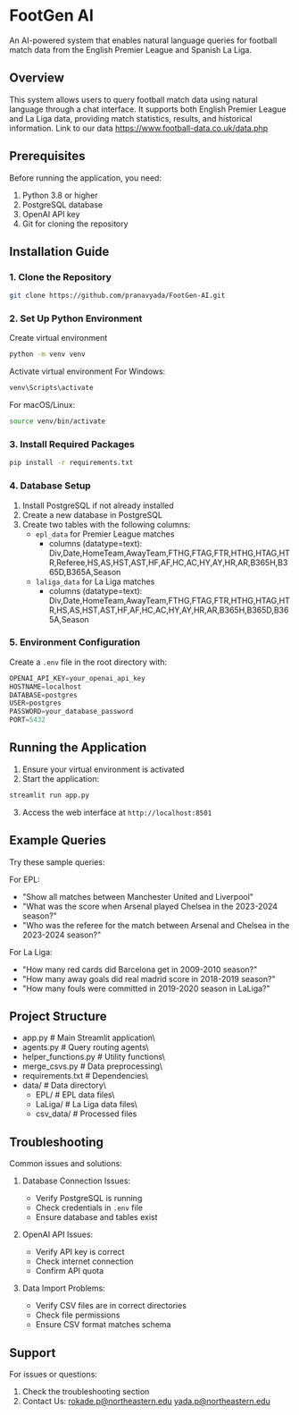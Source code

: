 # FootGen AI

An AI-powered system that enables natural language queries for football match data from the English Premier League and Spanish La Liga.

## Overview
This system allows users to query football match data using natural language through a chat interface. It supports both English Premier League and La Liga data, providing match statistics, results, and historical information. Link to our data https://www.football-data.co.uk/data.php

## Prerequisites

Before running the application, you need:

1. Python 3.8 or higher
2. PostgreSQL database
3. OpenAI API key
4. Git for cloning the repository

## Installation Guide

### 1. Clone the Repository
```bash
git clone https://github.com/pranavyada/FootGen-AI.git
```

### 2. Set Up Python Environment

Create virtual environment
```bash
python -m venv venv
```

Activate virtual environment
For Windows:
```bash
venv\Scripts\activate
```
For macOS/Linux:
```bash
source venv/bin/activate
```

### 3. Install Required Packages
```bash
pip install -r requirements.txt
```

### 4. Database Setup

1. Install PostgreSQL if not already installed
2. Create a new database in PostgreSQL
3. Create two tables with the following columns:
   - `epl_data` for Premier League matches
      - columns (datatype=text): Div,Date,HomeTeam,AwayTeam,FTHG,FTAG,FTR,HTHG,HTAG,HTR,Referee,HS,AS,HST,AST,HF,AF,HC,AC,HY,AY,HR,AR,B365H,B365D,B365A,Season 
   - `laliga_data` for La Liga matches
      - columns (datatype=text): Div,Date,HomeTeam,AwayTeam,FTHG,FTAG,FTR,HTHG,HTAG,HTR,HS,AS,HST,AST,HF,AF,HC,AC,HY,AY,HR,AR,B365H,B365D,B365A,Season 

### 5. Environment Configuration

Create a `.env` file in the root directory with:
```python
OPENAI_API_KEY=your_openai_api_key
HOSTNAME=localhost
DATABASE=postgres
USER=postgres
PASSWORD=your_database_password
PORT=5432
```

## Running the Application

1. Ensure your virtual environment is activated
2. Start the application:
```bash
streamlit run app.py
```
3. Access the web interface at `http://localhost:8501`

## Example Queries

Try these sample queries:

For EPL:
- "Show all matches between Manchester United and Liverpool"
- "What was the score when Arsenal played Chelsea in the 2023-2024 season?"
- "Who was the referee for the match between Arsenal and Chelsea in the 2023-2024 season?"

For La Liga:
- "How many red cards did Barcelona get in 2009-2010 season?"
- "How many away goals did real madrid score in 2018-2019 season?"
- "How many fouls were committed in 2019-2020 season in LaLiga?"

## Project Structure
- app.py # Main Streamlit application\
- agents.py # Query routing agents\
- helper_functions.py # Utility functions\
- merge_csvs.py # Data preprocessing\
- requirements.txt # Dependencies\
- data/ # Data directory\
  - EPL/ # EPL data files\
  - LaLiga/ # La Liga data files\
  - csv_data/ # Processed files

## Troubleshooting

Common issues and solutions:

1. Database Connection Issues:
   - Verify PostgreSQL is running
   - Check credentials in `.env` file
   - Ensure database and tables exist

2. OpenAI API Issues:
   - Verify API key is correct
   - Check internet connection
   - Confirm API quota

3. Data Import Problems:
   - Verify CSV files are in correct directories
   - Check file permissions
   - Ensure CSV format matches schema

## Support

For issues or questions:
1. Check the troubleshooting section
2. Contact Us: 
rokade.p@northeastern.edu
yada.p@northeastern.edu




